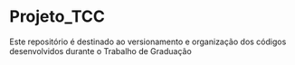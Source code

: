 # Projeto_TCC
 Este repositório é destinado ao versionamento e organização dos códigos desenvolvidos durante o Trabalho de Graduação
